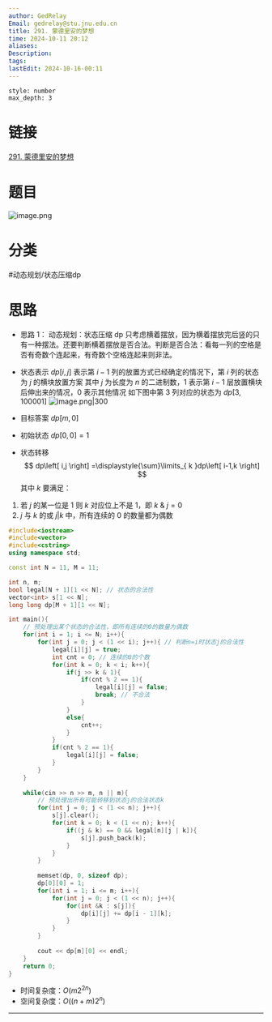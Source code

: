 ```yaml
---
author: GedRelay
Email: gedrelay@stu.jnu.edu.cn
title: 291. 蒙德里安的梦想
time: 2024-10-11 20:12
aliases: 
Description: 
tags: 
lastEdit: 2024-10-16-00:11
---
```


```toc
style: number
max_depth: 3
```

# 链接
[291. 蒙德里安的梦想](https://www.acwing.com/problem/content/293/) 

# 题目
![image.png](https://ged-pic-bed.oss-cn-guangzhou.aliyuncs.com/img/202410112012248.png)


# 分类
#动态规划/状态压缩dp 

# 思路
- 思路 1：
动态规划：状态压缩 dp
只考虑横着摆放，因为横着摆放完后竖的只有一种摆法。还要判断横着摆放是否合法。判断是否合法：看每一列的空格是否有奇数个连起来，有奇数个空格连起来则非法。
- 状态表示
${dp\left[ i,j \right]  }$ 表示第 ${i-1 }$ 列的放置方式已经确定的情况下，第 ${i }$ 列的状态为 ${j }$ 的横块放置方案
其中 ${j }$ 为长度为 ${n }$ 的二进制数，${1 }$ 表示第 ${i-1 }$ 层放置横块后伸出来的情况，${0 }$ 表示其他情况
如下图中第 ${3 }$ 列对应的状态为 ${dp\left[ 3,100001 \right]  }$ 
![image.png|300](https://ged-pic-bed.oss-cn-guangzhou.aliyuncs.com/img/202410112115702.png)

- 目标答案
${dp\left[ m,0 \right]  }$ 

- 初始状态
${dp\left[ 0,0 \right] =1 }$ 

- 状态转移
$$
dp\left[ i,j \right] =\displaystyle{\sum}\limits_{ k }dp\left[ i-1,k \right] 
$$
其中 ${k }$ 要满足：
1. 若 ${j }$ 的某一位是 ${1 }$ 则 ${k }$ 对应位上不是 ${1 }$，即 ${k\ \&\  j=0 }$ 
2. ${j }$ 与 ${k }$ 的或 ${j|k }$ 中，所有连续的 ${0 }$ 的数量都为偶数


```cpp
#include<iostream>
#include<vector>
#include<cstring>
using namespace std;

const int N = 11, M = 11;

int n, m;
bool legal[N + 1][1 << N]; // 状态的合法性
vector<int> s[1 << N];
long long dp[M + 1][1 << N];

int main(){
    // 预处理出某个状态的合法性，即所有连续的0的数量为偶数
    for(int i = 1; i <= N; i++){
        for(int j = 0; j < (1 << i); j++){ // 判断n=i时状态j的合法性
            legal[i][j] = true;
            int cnt = 0; // 连续的0的个数
            for(int k = 0; k < i; k++){
                if(j >> k & 1){
                    if(cnt % 2 == 1){
                        legal[i][j] = false;
                        break; // 不合法
                    }
                }
                else{
                    cnt++;
                }
            }
            if(cnt % 2 == 1){
                legal[i][j] = false;
            }
        }
    }
    
    while(cin >> n >> m, n || m){
        // 预处理出所有可能转移到状态j的合法状态k
        for(int j = 0; j < (1 << n); j++){
            s[j].clear();
            for(int k = 0; k < (1 << n); k++){
                if((j & k) == 0 && legal[n][j | k]){
                    s[j].push_back(k);
                }
            }
        }
        
        memset(dp, 0, sizeof dp);
        dp[0][0] = 1;
        for(int i = 1; i <= m; i++){
            for(int j = 0; j < (1 << n); j++){
                for(int &k : s[j]){
                    dp[i][j] += dp[i - 1][k];
                }
            }
        }
        
        cout << dp[m][0] << endl;
    }
    return 0;
}
```


- 时间复杂度：${O\left( m2^{2n}  \right)  }$ 
- 空间复杂度：${O\left( \left( n+m \right) 2^{n}  \right)  }$ 


---

